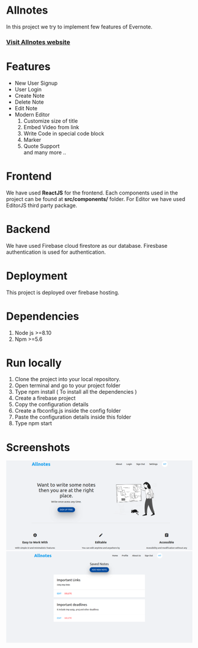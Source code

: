 # Allnotes
In this project we try to implement few features of Evernote.

<a href="https://allnotes-d605d.web.app/">
    <h3>
        <b>Visit Allnotes website</b>
    <h3>
</a>

# Features
<ul>
    <li>New User Signup</li>
    <li>User Login</li>
    <li>Create Note</li>
    <li>Delete Note</li>
    <li>Edit Note</li>
    <li>
    Modern Editor
    <ol>
    <li>Customize size of title </li>
    <li>Embed Video from link</li>
    <li>Write Code in special code block</li>
    <li>Marker</li>
    <li>Quote Support</li>
    and many more ..
    </ol>
    </li>
</ul>

# Frontend

We have used <b>ReactJS</b> for the frontend. Each components used in the project can be found at <b>src/components/</b> folder. For Editor we have used EditorJS third party package.

# Backend

We have used Firebase cloud firestore as our database. Firesbase authentication is used for authentication.

# Deployment

This project is deployed over firebase hosting. 

# Dependencies

<ol>
<li>Node js >=8.10 </li>
<li>Npm >=5.6 </li>
</ol>

# Run locally
<ol>
<li>Clone the project into your local repository.</li>
<li>Open terminal and go to your project folder</li>
<li>Type npm install ( To install all the dependencies )</li>
<li>Create a firebase project</li>
<li>Copy the configuration details</li>
<li>Create a fbconfig.js inside the config folder</li>
<li>Paste the configuration details inside this folder</li>
<li>Type npm start</li>
</ol>

# Screenshots
<img  src="./screenshots/Screenshot-1.png"/>
<img  src="./screenshots/Screenshot-2.png"/>